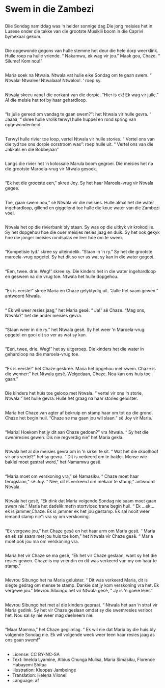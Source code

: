 # Swem in die Zambezi

##
Diie Sondag namiddag was ‘n helder sonnige dag.Die jong meisies het in Lusese onder die takke van die grootste Musikili boom in die Caprivi bymekaar gekom.

##
Die opgewonde gegons van hulle stemme het deur die hele dorp weerklink. Hulle roep na hulle vriende. “ Nakamwu, ek wag vir jou.” Maak gou, Chaze. “ Silume! Kom nou!”

##
Maria soek na Ntwala. Ntwala vat hulle elke Sondag om te gaan swem. “ Ntwala! Ntwalee! Ntwalaaa! Ntwaloo!. ‘ roep sy.

##
Ntwala skeeu vanaf die oorkant van die dorpie. “Hier is ek! Ek wag vir julle.” Al die meisie het tot by haar gehardloop.

##
“Is julle gereed om vandag te gaan swem?": het Ntwala vir hulle gevra. “ Jaaaa, “ skree hulle vrolik terwyl hulle huppel en rond spring van opgewondenheid.

##
Terwyl hulle rivier toe loop, vertel Ntwala vir hulle stories. “ Vertel ons van die tyd toe ons dorpie oorstroom was”: roep hulle uit. “ Vertel ons van die Jakkals en die Bobbejaan”

##
Langs die rivier het ‘n kolossale Marula boom gegroei. Die meisies het na die grootste Maroela-vrug vir Ntwala gesoek.

##
“Ek het die grootste een,” skree Joy. Sy het haar Maroela-vrug vir Ntwala gegee.

##
Toe, gaan swem nou,” sê Ntwala vir die meisies. Hulle almal het die water ingehardloop, gillend en giggelend toe hulle die koue water van die Zambezi voel.

##
Ntwala het op die rivierbank bly staan. Sy was op die uitkyk vir krokodille. Sy het dopgehou hoe die ouer meisies resies jaag en duik. Sy het ook gekyk hoe die jonger meisies rondsplas en leer hoe om te swem.

##
“Kompetisie tyd.’ skree sy uiteindelik. “Staan in ‘n ry.” Sy het die grootste maroela-vrug opgetel. Sy het dit so ver as wat sy kan in die water gegooi..

##
“Een, twee. drie. Weg!” skree sy. Die kinders het in die water ingehardloop en geswem na die vrug toe. Ntwala het hulle dopgehou.

##
“Ek is eerste!” skree Maria en Chaze gelyktydig uit. “Julle het saam gewen.” antwoord Ntwala.

##
“ Ek wil weer resies jaag,” het Maria gesê. “ Ja!” sê Chaze. “Mag ons, Ntwala?” het die ander meisies gevra.

##
“Staan weer in die ry.” het Ntwala gesê. Sy het weer ‘n Maroela-vrug opgetel en gooi dit so ver as wat sy kan.

##
“Een, twee, drie. Weg!” het sy uitgeroep. Die kinders het die water in gehardloop na die maroela-vrug toe.

##
“Ek is eerste!” het Chaze geskree. Maria het opgehou met swem. Chaze is die wenner:” het Ntwala gesê. Welgedaan, Chaze. Nou kan ons huis toe gaan.”

##
Die kinders het huis toe geloop met Ntwala. “ vertel vir ons ‘n storie, Ntwala:” het hulle gevra. Hulle het graag na haar stories geluister.

##
Maria het Chaze van agter af bekruip en stamp haar om tot op die grond. Chaze het begin huil. “Chaze se ma gaan jou wil slaan.” sê Joy vir Maria.

##
“Maria! Hoekom het jy dit aan Chaze gedoen?” vra Ntwala. “ Sy het die swemresies gewen. Dis nie regverdig nie” het Maria gekla.

##
Ntwala het al die meisies gevra om in ‘n sirkel te sit. “ Wat het die skoolhoof vir ons vertel?" het sy gevra. “ Dit is verkeerd om te baklei. Mense wie baklei moet gestraf word," het Namamwu gesê.

##
“Maria moet om verskoning vra,” sê Namasiku. “ Chaze moet haar terugslaan,” sê Joy. “ Nee, dit is verkeerd om mekaar te stamp,” antwoord Ntwala.

##
Ntwala het gesê, “Ek dink dat Maria volgende Sondag nie saam moet gaan swem nie.” Maria het dadelik met‘n stortvloed trane begin huil. “ Ek …ek… ek is jammer,Chaze. Ek is jammer ek het jou gestamp. Ek sal nooit weer iemand stamp nie“: vra sy om verskoning.

##
“Ek vergewe jou,” het Chaze gesê en het haar arm om Maria gesit. “ Maria en ek sal saam met jou huis toe kom,” het Ntwala vir Chaze gesê. “ Maria moet ook jou ma om verskoning vra.

##
Maria het vir Chaze se ma gesê, “Ek het vir Chaze geslaan, want sy het die resies gewen. Chaze is my vriendin en dit was verkeerd van my om haar te stamp.”

##
Mevrou Sibungo het na Maria geluister. “ Dit was verkeerd Maria, dit is slegte gedrag om mense te stamp. Dankie dat jy kom verskoning vra het. Ek vergewe jou." Mevrou Sibungo het vir Ntwala gesê, “ Jy is ‘n goeie leier.”

##
Mevrou Sibungo het met al die kinders gepraat. “ Ntwala het aan ‘n straf vir Maria gedink. Sy het vir Chaze geslaan omdat sy die swemresies verloor het. Nou sal sy nie weer mag deelneem nie.

##
“Maar Mamma,” het Chaze geglimlag. “ Ek wil nie dat Maria by die huis bly volgende Sondag nie. Ek wil volgende week weer teen haar resies jaag as ons gaan swem!”

##
* License: CC BY-NC-SA
* Text: Imelda Lyamine, Albius Chunga Mulisa, Maria Simasiku, Florence Habayemi Shitaa
* Illustration: Kleopas Jambeinge
* Translation: Helena Vilonel
* Language: af
